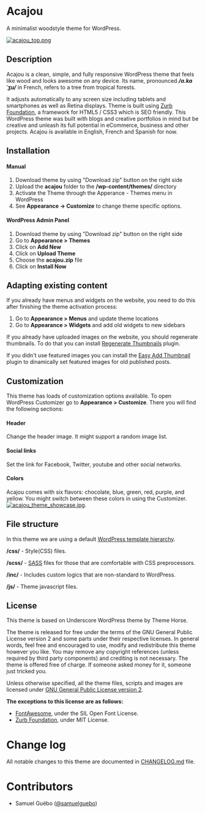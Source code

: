 # Acajou
A minimalist woodstyle theme for WordPress.

[![acajou_top.png](https://s6.postimg.org/pfvhdmpr5/acajou_top.png)](https://postimg.org/image/zd6i6oxct/)
## Description

Acajou is a clean, simple, and fully responsive WordPress theme that feels like wood and looks awesome on any device. Its name, pronounced ***/a.kaˈʒu/*** in French, refers to a tree from tropical forests. 

It adjusts automatically to any screen size including tablets and smartphones as well as Retina displays. Theme is built using [Zurb Foundation](https://github.com/zurb/foundation-sites), a  framework for HTML5 / CSS3 which is SEO friendly. This WordPress theme was built with blogs and creative portfolios in mind but be creative and unleash its full potential in eCommerce, business and other projects. Acajou is available in English, French and Spanish for now.

## Installation

#### Manual

1. Download theme by using "Download zip" button on the right side
2. Upload the **acajou** folder to the **/wp-content/themes/** directory
3. Activate the Theme through the Apperance - Themes menu in WordPress
4. See **Appearance -> Customize**  to change theme specific options.
 
#### WordPress Admin Panel

1. Download theme by using "Download zip" button on the right side
2. Go to **Appearance > Themes**
3. Click on **Add New**
4. Click on **Upload Theme**
5. Choose the **acajou.zip** file
6. Click on **Install Now**


## Adapting existing content
If you already have menus and widgets on the website, you need to do this after finishing the theme activation process:

1. Go to **Appearance > Menus** and update theme locations
2. Go to **Appearance > Widgets** and add old widgets to new sidebars

If you already have uploaded images on the website, you should regenerate thumbnails. To do that you can install [Regenerate Thumbnails](http://wordpress.org/plugins/regenerate-thumbnails/) plugin.

If you didn't use featured images you can install the [Easy Add Thumbnail](http://wordpress.org/plugins/easy-add-thumbnail/) plugin to dinamically set featured images for old published posts.


## Customization

This theme has loads of customization options available. To open WordPress Customizer go to **Appearance > Customize**. There you will find the following sections:
#### Header
Change the header image. It might support a random image list.
#### Social links
Set the link for Facebook, Twitter, youtube and other social networks.

#### Colors
 Acajou comes with six flavors: chocolate, blue, green, red, purple, and yellow. You might switch between these colors in using the Customizer.
[![acajou_theme_showcase.jpg](https://s6.postimg.org/p9hsajgm9/acajou_theme_showcase.jpg)](https://postimg.org/image/5rn4uljod/).


## File structure
In this theme we are using a default [WordPress template hierarchy](http://codex.wordpress.org/Template_Hierarchy).

**/css/** - Style(CSS) files.

**/scss/** - [SASS](http://sass-lang.com) files for those that are comfortable with CSS preprocessors.

**/inc/** - Includes custom logics that are non-standard to WordPress.

**/js/** - Theme javascript files.


## License

This theme is based on Underscore WordPress theme by Theme Horse.

The theme is released for free under the terms of the GNU General Public License version 2
and some parts under their respective licenses.
In general words, feel free and encouraged to use, modify and redistribute this theme however you like.
You may remove any copyright references (unless required by third party components) and crediting is not necessary.
The theme is offered free of charge. If someone asked money for it, someone just tricked you.

Unless otherwise specified, all the theme files, scripts and images are licensed under [GNU General Public License version 2](http://github.com/samuelguebo/acajou/LICENSE).

**The exceptions to this license are as follows:**

- [FontAwesome](https://github.com/FortAwesome/Font-Awesome), under the SIL Open Font License.
-  [Zurb Foundation](https://github.com/zurb/foundation-sites), under MIT License.

# Change log
All notable changes to this theme are documented in [CHANGELOG.md](https://github.com/samuelguebo/acajou/blob/master/CHANGELOG.md) file.

# Contributors
 * Samuel Gu&eacute;bo ([@samuelguebo](http://twitter.com/samuelguebo))
